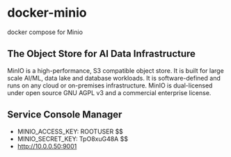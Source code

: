 # docker-minio
docker compose for Minio

## The Object Store for AI Data Infrastructure

MinIO is a high-performance, S3 compatible object store. It is built for large scale AI/ML, data lake and database workloads. It is software-defined and runs on any cloud or on-premises infrastructure. MinIO is dual-licensed under open source GNU AGPL v3 and a commercial enterprise license. 

## Service Console Manager
 - MINIO_ACCESS_KEY: ROOTUSER $$
 - MINIO_SECRET_KEY: TpO8xuG48A $$
 - http://10.0.0.50:9001